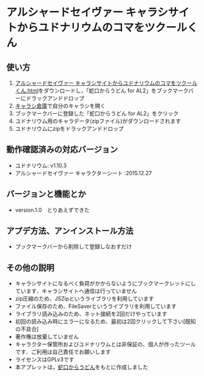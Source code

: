 # アルシャードセイヴァー キャラシサイトからユドナリウムのコマをツクールくん

## 使い方

1. [アルシャードセイヴァー キャラシサイトからユドナリウムのコマをツクールくん.html](https://github.com/inagawa-k/AL2_4_udon/blob/master/AL2%E3%82%AD%E3%83%A3%E3%83%A9%E3%82%B7%E3%82%B5%E3%82%A4%E3%83%88%E3%81%8B%E3%82%89%E3%83%A6%E3%83%89%E3%83%8A%E3%83%AA%E3%82%A6%E3%83%A0%E3%81%AE%E3%82%B3%E3%83%9E%E3%82%92%E4%BD%9C%E3%82%8B%E3%82%84%E3%81%A4.html)をダウンロードし，「蛇口からうどん for AL2」をブックマークバーにドラックアンドドロップ
1. [キャラシ倉庫](https://character-sheets.appspot.com/al2/edit.html)で自分のキャラシを開く
1. ブックマークバーに登録した「蛇口からうどん for AL2」をクリック
1. ユドナリウム用のキャラデータ(zipファイル)がダウンロードされます
1. ユドナリウムにzipをドラックアンドドロップ

## 動作確認済みの対応バージョン
- ユドナリウム: v1.10.3
- アルシャードセイヴァー キャラクターシート :2015.12.27

## バージョンと機能とか
- version.1.0　とりあえずできた

## アプデ方法、アンインストール方法
- ブックマークバーから削除して登録しなおすだけ

## その他の説明
- キャラシサイトになるべく負荷がかからないようにブックマークレットにしています．キャラシサイトへ通信は行っていません
- zip圧縮のため、JSZipというライブラリを利用しています
- ファイル保存のため、FileSaverというライブラリを利用しています
- ライブラリ読み込みのため、ネット接続を2回だけやっています
- 初回の読み込み時にエラーになるため、最初は2回クリックして下さい[既知の不具合]
- 著作権は放棄していません
- キャラクター保管所およびユドナリウムとは非保証の、個人が作ったツールです．ご利用は自己責任でお願いします
- ライセンスはGPLv3です
- 本アプレットは，[蛇口からうどん](https://saronpasu.github.io/trpg_pages/docs/ara/)をもとに作成しました
